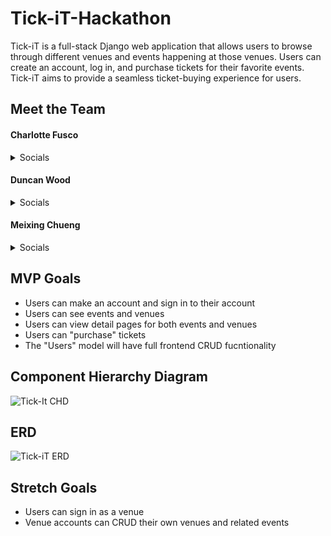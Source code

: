 # Tick-iT-Hackathon

Tick-iT is a full-stack Django web application that allows users to browse through different venues and events happening at those venues. Users can create an account, log in, and purchase tickets for their favorite events. Tick-iT aims to provide a seamless ticket-buying experience for users.

## Meet the Team

#### Charlotte Fusco

<details>
    <summary>Socials</summary>

- [GitHub](https://github.com/nezcodin)
- [LinkedIn](https://www.linkedin.com/in/charlottefusco/)

</details>

#### Duncan Wood

<details>
    <summary>Socials</summary>

- [GitHub](https://github.com/Duncan-Wood)
- [LinkedIn](https://www.linkedin.com/in/duncanwoodpro/)

</details>

#### Meixing Chueng

<details>
    <summary>Socials</summary>

- [GitHub](https://github.com/meixingc)
- [LinkedIn](https://www.linkedin.com/in/meixingc/)

</details>

## MVP Goals

- Users can make an account and sign in to their account
- Users can see events and venues
- Users can view detail pages for both events and venues
- Users can "purchase" tickets
- The "Users" model will have full frontend CRUD fucntionality

## Component Hierarchy Diagram

![Tick-It CHD](https://imgur.com/a/Tj3UBrz)

## ERD

![Tick-iT ERD](https://imgur.com/a/6x98Px2)

## Stretch Goals

- Users can sign in as a venue
- Venue accounts can CRUD their own venues and related events
